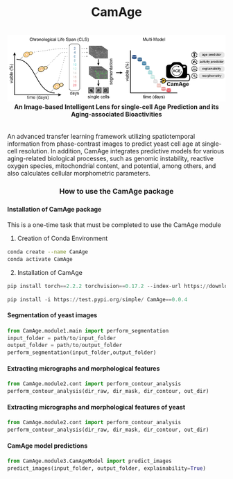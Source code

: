 <div align="center"> <h1>CamAge </h1> </div>
 <br>
<div align="center">
<img src="Data/Images/CamAge.png"></div>

<div align="center"><b>An Image-based Intelligent Lens for single-cell Age Prediction and its Aging-associated Bioactivities</b></div><br><br>
An advanced transfer learning framework utilizing spatiotemporal information from phase-contrast images to predict yeast cell age at single-cell resolution. In addition, CamAge integrates predictive models for various aging-related biological processes, such as genomic instability, reactive oxygen species, mitochondrial content, and potential, among others, and also calculates cellular morphometric parameters.

<div align="center"><h3> How to use the CamAge package<h3></div>

#### Installation of CamAge package
This is a one-time task that must be completed to use the CamAge module
1. Creation of Conda Environment
```bash
conda create --name CamAge
conda activate CamAge
```
2. Installation of CamAge
```Python
pip install torch==2.2.2 torchvision==0.17.2 --index-url https://download.pytorch.org/whl/cu121

```
```Python
pip install -i https://test.pypi.org/simple/ CamAge==0.0.4
```

#### Segmentation of yeast images
```Python
from CamAge.module1.main import perform_segmentation
input_folder = path/to/input_folder
output_folder = path/to/output_folder
perform_segmentation(input_folder,output_folder)
```

#### Extracting micrographs and morphological features
```Python
from CamAge.module2.cont import perform_contour_analysis
perform_contour_analysis(dir_raw, dir_mask, dir_contour, out_dir)
```

#### Extracting micrographs and morphological features of yeast
```Python
from CamAge.module2.cont import perform_contour_analysis
perform_contour_analysis(dir_raw, dir_mask, dir_contour, out_dir)
```

#### CamAge model predictions
```Python
from CamAge.module3.CamAgeModel import predict_images
predict_images(input_folder, output_folder, explainability=True)

```


